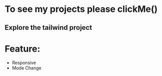 # To see my projects please clickMe()
## Explore the tailwind project 
# Feature:
- Responsive
- Mode Change 
